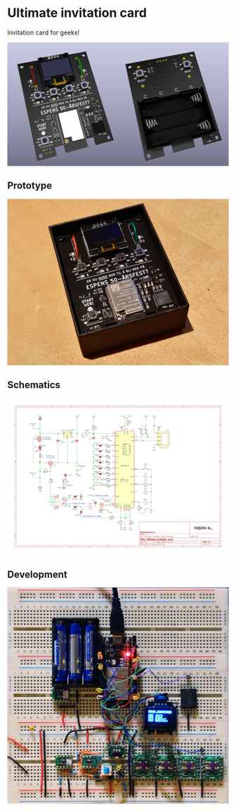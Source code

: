 # Ultimate invitation card
Invitation card for geeks!

![PCB layout](/hardware/renderings/ultimate-invitation-card_overview.png "PCB rendering")

## Prototype
![Prototype](/hardware/img/prototype.jpg "Prototype, ultimate invitation card")

## Schematics
![Circuit schematics](/hardware/img/schematics.png "Circuit schematics")

## Development
![PCB layout](/hardware/img/breadboard.jpg "Breadboard testing")
